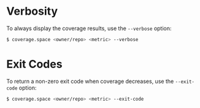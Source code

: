 # Verbosity

To always display the coverage results, use the `--verbose` option:

```sh
$ coverage.space <owner/repo> <metric> --verbose
```

# Exit Codes

To return a non-zero exit code when coverage decreases, use the `--exit-code` option:

```sh
$ coverage.space <owner/repo> <metric> --exit-code
```
